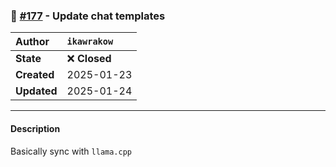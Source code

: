### 🔀 [#177](https://github.com/ikawrakow/ik_llama.cpp/pull/177) - Update chat templates

| **Author** | `ikawrakow` |
| :--- | :--- |
| **State** | ❌ **Closed** |
| **Created** | 2025-01-23 |
| **Updated** | 2025-01-24 |

---

#### Description

Basically sync with `llama.cpp`